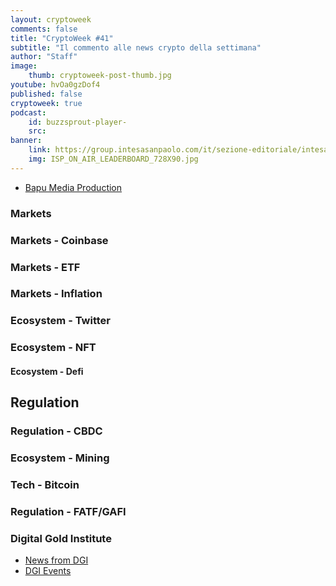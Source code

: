 ```yaml
---
layout: cryptoweek
comments: false
title: "CryptoWeek #41"
subtitle: "Il commento alle news crypto della settimana" 
author: "Staff"
image:
    thumb: cryptoweek-post-thumb.jpg
youtube: hvOa0gzDof4
published: false
cryptoweek: true
podcast:
    id: buzzsprout-player-
    src: 
banner:
    link: https://group.intesasanpaolo.com/it/sezione-editoriale/intesa-sanpaolo-on-air?utm_campaign=GoldInstitute&utm_source=GoldInstitute&utm_medium=Banner_CPM&utm_content=DisplayAwareness&utm_term=GoldInstitute_Banner_CPM_GoldInstitute_
    img: ISP_ON_AIR_LEADERBOARD_728X90.jpg
---
```


- [Bapu Media Production](http://www.bapufilm.com/)

### Markets

### Markets - Coinbase

### Markets - ETF

### Markets - Inflation

### Ecosystem - Twitter

### Ecosystem - NFT

#### Ecosystem - Defi

## Regulation

### Regulation - CBDC

### Ecosystem - Mining

### Tech - Bitcoin

### Regulation - FATF/GAFI

### Digital Gold Institute

- [News from DGI](https://dgi.io/news/)
- [DGI Events](https://dgi.io/events/)
